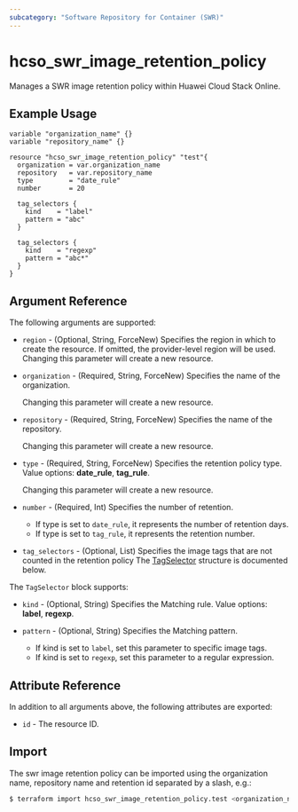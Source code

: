```yaml
---
subcategory: "Software Repository for Container (SWR)"
---
```


# hcso_swr_image_retention_policy

Manages a SWR image retention policy within Huawei Cloud Stack Online.

## Example Usage

```hcl
variable "organization_name" {}
variable "repository_name" {}

resource "hcso_swr_image_retention_policy" "test"{
  organization = var.organization_name
  repository   = var.repository_name
  type         = "date_rule"
  number       = 20

  tag_selectors {
    kind    = "label"
    pattern = "abc"
  }

  tag_selectors {
    kind    = "regexp"
    pattern = "abc*"
  }
}
```

## Argument Reference

The following arguments are supported:

* `region` - (Optional, String, ForceNew) Specifies the region in which to create the resource.
  If omitted, the provider-level region will be used. Changing this parameter will create a new resource.

* `organization` - (Required, String, ForceNew) Specifies the name of the organization.

  Changing this parameter will create a new resource.

* `repository` - (Required, String, ForceNew) Specifies the name of the repository.

  Changing this parameter will create a new resource.

* `type` - (Required, String, ForceNew) Specifies the retention policy type.
  Value options: **date_rule**, **tag_rule**.

  Changing this parameter will create a new resource.

* `number` - (Required, Int) Specifies the number of retention.
  + If type is set to `date_rule`, it represents the number of retention days.
  + If type is set to `tag_rule`, it represents the retention number.

* `tag_selectors` - (Optional, List) Specifies the image tags that are not counted in the retention policy
The [TagSelector](#SwrImageRetentionPolicy_TagSelector) structure is documented below.

<a name="SwrImageRetentionPolicy_TagSelector"></a>
The `TagSelector` block supports:

* `kind` - (Optional, String) Specifies the Matching rule. Value options: **label**, **regexp**.

* `pattern` - (Optional, String) Specifies the Matching pattern.
  + If kind is set to `label`, set this parameter to specific image tags.
  + If kind is set to `regexp`, set this parameter to a regular expression.

## Attribute Reference

In addition to all arguments above, the following attributes are exported:

* `id` - The resource ID.

## Import

The swr image retention policy can be imported using the organization name, repository name
and retention id separated by a slash, e.g.:

```bash
$ terraform import hcso_swr_image_retention_policy.test <organization_name>/<repository_name>/<retention_id>
```
